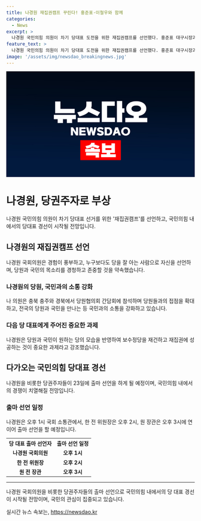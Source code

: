 ```yaml
---
title: 나경원 재집권캠프 꾸린다! 홍준표·이철우와 함께
categories:
  - News
excerpt: >
  나경원 국민의힘 의원이 차기 당대표 도전을 위한 재집권캠프를 선언했다. 홍준표 대구시장과의 대화를 시작으로 당권 레이스가 본격화되며, 나 의원은 당원과 국민을 중시하고 경험이 풍부하다고 강조했다. 국민의힘의 민심과 당심을 경청하고 재집권에 힘을 쏟을 것을 약속했으며, 당대표 출마선언은 다음날 국회에서 예정돼 있다.
feature_text: >
  나경원 국민의힘 의원이 차기 당대표 도전을 위한 재집권캠프를 선언했다. 홍준표 대구시장과의 대화를 시작으로 당권 레이스가 본격화되며, 나 의원은 당원과 국민을 중시하고 경험이 풍부하다고 강조했다. 국민의힘의 민심과 당심을 경청하고 재집권에 힘을 쏟을 것을 약속했으며, 당대표 출마선언은 다음날 국회에서 예정돼 있다.
image: '/assets/img/newsdao_breakingnews.jpg'
---
```


<p><img src="/assets/img/newsdao_breakingnews.jpg" alt="firstkoreanews 속보" /></p>

<h1>나경원, 당권주자로 부상</h1>

<p data-ke-size="size16">나경원 국민의힘 의원이 차기 당대표 선거를 위한 '재집권캠프'를 선언하고, 국민의힘 내에서의 당대표 경선이 시작될 전망입니다.</p>

<h2 data-ke-size="size26">나경원의 재집권캠프 선언</h2>

<p data-ke-size="size16">나경원 국회의원은 경험이 풍부하고, 누구보다도 당을 잘 아는 사람으로 자신을 선언하며, 당원과 국민의 목소리를 경청하고 존중할 것을 약속했습니다.</p>

<h3>나경원의 당원, 국민과의 소통 강화</h3>

<p data-ke-size="size16">나 의원은 충북 충주와 경북에서 당원협의회 간담회에 참석하며 당원들과의 접점을 확대하고, 전국의 당원과 국민을 만나는 등 국민과의 소통을 강화하고 있습니다.</p>

<h3>다음 당 대표에게 주어진 중요한 과제</h3>

<p data-ke-size="size16">나경원은 당원과 국민이 원하는 당의 모습을 반영하여 보수정당을 재건하고 재집권에 성공하는 것이 중요한 과제라고 강조했습니다.</p>

<h2 data-ke-size="size26">다가오는 국민의힘 당대표 경선</h2>

<p data-ke-size="size16">나경원을 비롯한 당권주자들이 23일에 출마 선언을 하게 될 예정이며, 국민의힘 내에서의 경쟁이 치열해질 전망입니다.</p>

<h3>출마 선언 일정</h3>

<p data-ke-size="size16">나경원은 오후 1시 국회 소통관에서, 한 전 위원장은 오후 2시, 원 장관은 오후 3시에 연이어 출마 선언을 할 예정입니다.</p>

<table>
  <tr>
    <th>당 대표 출마 선언자</th>
    <th>출마 선언 일정</th>
  </tr>
  <tr>
    <td style="text-align: center; height: 17px;"><b>나경원 국회의원</b></td>
    <td style="text-align: center; height: 17px;"><b>오후 1시</b></td>
  </tr>
  <tr>
    <td style="text-align: center; height: 17px;"><b>한 전 위원장</b></td>
    <td style="text-align: center; height: 17px;"><b>오후 2시</b></td>
  </tr>
  <tr>
    <td style="text-align: center; height: 17px;"><b>원 전 장관</b></td>
    <td style="text-align: center; height: 17px;"><b>오후 3시</b></td>
  </tr>
</table>

<hr>

<p data-ke-size="size16">나경원 국회의원을 비롯한 당권주자들의 출마 선언으로 국민의힘 내에서의 당 대표 경선이 시작될 전망이며, 국민의 관심이 집중되고 있습니다.</p>
실시간 뉴스 속보는, <a href="https://newsdao.kr" rel="dofollow">https://newsdao.kr</a>


